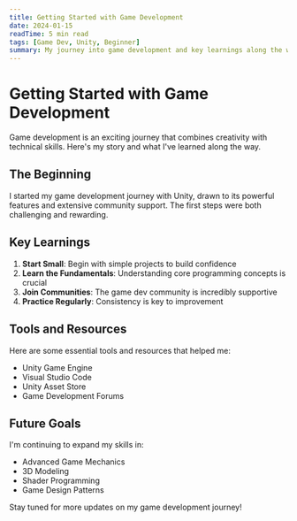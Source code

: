 ```yaml
---
title: Getting Started with Game Development
date: 2024-01-15
readTime: 5 min read
tags: [Game Dev, Unity, Beginner]
summary: My journey into game development and key learnings along the way.
---
```


# Getting Started with Game Development

Game development is an exciting journey that combines creativity with technical skills. Here's my story and what I've learned along the way.

## The Beginning

I started my game development journey with Unity, drawn to its powerful features and extensive community support. The first steps were both challenging and rewarding.

## Key Learnings

1. **Start Small**: Begin with simple projects to build confidence
2. **Learn the Fundamentals**: Understanding core programming concepts is crucial
3. **Join Communities**: The game dev community is incredibly supportive
4. **Practice Regularly**: Consistency is key to improvement

## Tools and Resources

Here are some essential tools and resources that helped me:
- Unity Game Engine
- Visual Studio Code
- Unity Asset Store
- Game Development Forums

## Future Goals

I'm continuing to expand my skills in:
- Advanced Game Mechanics
- 3D Modeling
- Shader Programming
- Game Design Patterns

Stay tuned for more updates on my game development journey!
